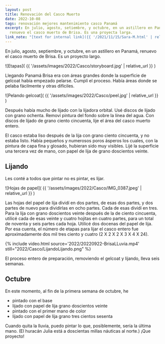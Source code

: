 ```yaml
---
layout: post
title: Renovación del Casco Muerto
date: 2022-10-08
tags: renovación mejores mantenimiento casco Panamá
excerpt: En julio, agosto, setiembre, y octubre, en un astillero en Panamá,
  renuevo el casco muerto de Brisa. Es una proyecta larga.
link_note: "[text for internal link]({{ '/2021/11/15/Sara-M.html' | relative_url }})"
---
```


En julio, agosto, septiembre, y octubre, en un astillero en Panamá, renuevo el
casco muerto de Brisa. Es un proyecto largo.

![Etapas](
  {{ '/assets/images/2022/Casco/storyboard.jpg' | relative_url }}
)

Llegando Panamá Brisa era con áreas grandes donde la superficie de gelcoat
había empezado pelarse. Cumplí el proceso. Había áreas donde se pelaba fácilmente
y otras difíciles.

![Pelando gelcoat](
  {{ '/assets/images/2022/Casco/peel.jpg' | relative_url }}
)

Después había mucho de lijado con la lijadora orbital. Usé discos de lijado con
grano ochenta. Removí pintura del fondo sobre la línea del agua.  Con discos de
lijado de grano ciento cincuenta, lije el área del casco muerto entero.

El casco estaba liso después de la lija con grano ciento cincuenta, y no estaba
listo. Había pequeños y numerosos poros ásperos los cuales, con la pintura de
capa fina y glosado, hubieran sido muy visibles. Lijé la superficie una tercera
vez de mano, con papel de lija de grano doscientos veinte.

## Lijando

Les conté a todos que pintar no es pintar, es lijar.

![Hojas de papel](
  {{ '/assets/images/2022/Casco/IMG_0387.jpeg' | relative_url }}
)

Las hojas del papel de lija dividí en dos partes, de esas dos partes, y dos
partes de nuevo para dividirlas en ocho partes. Cada de esas dividí en tres.
Para la lija con grano doscientos veinte después de la de ciento cincuenta,
utilicé cada de esas veinte y cuatro hojitas en cuatro partes, para un total
de noventa y seis partes cada hoja.  Utilicé dos docenas del papel de lija. Por
esa cuenta, el número de etapas para lijar el casco entero fue aproximadamente
dos mil tres ciento y cuatro (2 X 2 X 2 X 3 X 4 X 24).

{% include video.html
  source='2022/20220922-BrisaLLuvia.mp4'
  still="2022/Casco/LijandoLijando.png"
%}

El proceso entero de preparación, removiendo el gelcoat y lijando, lleva
seis semanas.

## Octubre

En este momento, al fin de la primera semana de octubre, he
- pintado con el base
- lijado con papel de lija grano doscientos veinte
- pintado con el primer mano de color
- lijado con papel de lija grano tres cientos sesenta

Cuando quita la lluvia, puedo pintar lo que, posiblemente, sería la última
mano.  (El huracán Julia está a doscientas millas náuticas al norte.) ¡Que
proyecto!

